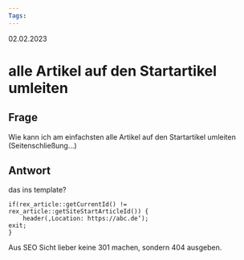 ```yaml
--- 
Tags: 
--- 
```

02.02.2023

# alle Artikel auf den Startartikel umleiten


## Frage
Wie kann ich am einfachsten alle Artikel auf den Startartikel umleiten (Seitenschließung...)


## Antwort

das ins template?

``` 
if(rex_article::getCurrentId() != rex_article::getSiteStartArticleId()) {
	header(‚Location: https://abc.de‘);
exit;
}
``` 

Aus SEO Sicht lieber keine 301 machen, sondern 404 ausgeben.
